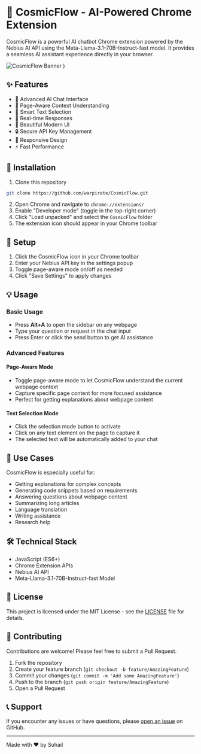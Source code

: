 # 🌌 CosmicFlow - AI-Powered Chrome Extension

CosmicFlow is a powerful AI chatbot Chrome extension powered by the Nebius AI API using the Meta-Llama-3.1-70B-Instruct-fast model. It provides a seamless AI assistant experience directly in your browser.

![CosmicFlow Banner](https://github.com/user-attachments/assets/5ba3d6d6-d270-4bb7-8d32-730a89ad73ae)
)

## ✨ Features

- 🤖 Advanced AI Chat Interface
- 📄 Page-Aware Context Understanding
- 🎯 Smart Text Selection
- 💬 Real-time Responses
- 🎨 Beautiful Modern UI
- 🔒 Secure API Key Management
- 📱 Responsive Design
- ⚡ Fast Performance

## 🚀 Installation

1. Clone this repository
```bash
git clone https://github.com/warpirate/CosmicFlow.git
```

2. Open Chrome and navigate to `chrome://extensions/`
3. Enable "Developer mode" (toggle in the top-right corner)
4. Click "Load unpacked" and select the `CosmicFlow` folder
5. The extension icon should appear in your Chrome toolbar

## 🔧 Setup

1. Click the CosmicFlow icon in your Chrome toolbar
2. Enter your Nebius API key in the settings popup
3. Toggle page-aware mode on/off as needed
4. Click "Save Settings" to apply changes

## 💡 Usage

### Basic Usage
- Press **Alt+A** to open the sidebar on any webpage
- Type your question or request in the chat input
- Press Enter or click the send button to get AI assistance

### Advanced Features

#### Page-Aware Mode
- Toggle page-aware mode to let CosmicFlow understand the current webpage context
- Capture specific page content for more focused assistance
- Perfect for getting explanations about webpage content

#### Text Selection Mode
- Click the selection mode button to activate
- Click on any text element on the page to capture it
- The selected text will be automatically added to your chat

## 🎯 Use Cases

CosmicFlow is especially useful for:
- Getting explanations for complex concepts
- Generating code snippets based on requirements
- Answering questions about webpage content
- Summarizing long articles
- Language translation
- Writing assistance
- Research help

## 🛠️ Technical Stack

- JavaScript (ES6+)
- Chrome Extension APIs
- Nebius AI API
- Meta-Llama-3.1-70B-Instruct-fast Model

## 📝 License

This project is licensed under the MIT License - see the [LICENSE](LICENSE) file for details.

## 🤝 Contributing

Contributions are welcome! Please feel free to submit a Pull Request.

1. Fork the repository
2. Create your feature branch (`git checkout -b feature/AmazingFeature`)
3. Commit your changes (`git commit -m 'Add some AmazingFeature'`)
4. Push to the branch (`git push origin feature/AmazingFeature`)
5. Open a Pull Request

## 📞 Support

If you encounter any issues or have questions, please [open an issue](https://github.com/warpirate/CosmicFlow/issues) on GitHub.

---

Made with ❤️ by Suhail
